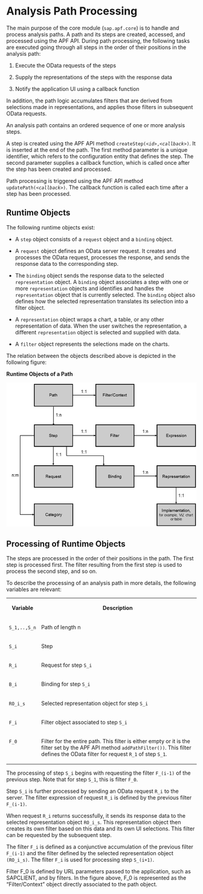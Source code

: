 <!-- loiof7da7d53b5c19456e10000000a423f68 -->

# Analysis Path Processing

The main purpose of the core module \(`sap.apf.core`\) is to handle and process analysis paths. A path and its steps are created, accessed, and processed using the APF API. During path processing, the following tasks are executed going through all steps in the order of their positions in the analysis path:

1.  Execute the OData requests of the steps

2.  Supply the representations of the steps with the response data

3.  Notify the application UI using a callback function


In addition, the path logic accumulates filters that are derived from selections made in representations, and applies those filters in subsequent OData requests.

An analysis path contains an ordered sequence of one or more analysis steps.

A step is created using the APF API method <code>createStep(<i class="varname">&lt;id&gt;</i>,<i class="varname">&lt;callback&gt;</i>)</code>. It is inserted at the end of the path. The first method parameter is a unique identifier, which refers to the configuration entity that defines the step. The second parameter supplies a callback function, which is called once after the step has been created and processed.

Path processing is triggered using the APF API method <code>updatePath(<i class="varname">&lt;callback&gt;</i>)</code>. The callback function is called each time after a step has been processed.



## Runtime Objects

The following runtime objects exist:

-   A `step` object consists of a `request` object and a `binding` object.

-   A `request` object defines an OData server request. It creates and processes the OData request, processes the response, and sends the response data to the corresponding step.

-   The `binding` object sends the response data to the selected `representation` object. A `binding` object associates a step with one or more `representation` objects and identifies and handles the `representation` object that is currently selected. The `binding` object also defines how the selected representation translates its selection into a filter object.

-   A `representation` object wraps a chart, a table, or any other representation of data. When the user switches the representation, a different `representation` object is selected and supplied with data.

-   A `filter` object represents the selections made on the charts.


The relation between the objects described above is depicted in the following figure:

  
  
**Runtime Objects of a Path**

![](images/Runtime_Objects_of_a_Path_c2f67ec.png "Runtime Objects of a Path")



## Processing of Runtime Objects

The steps are processed in the order of their positions in the path. The first step is processed first. The filter resulting from the first step is used to process the second step, and so on.

To describe the processing of an analysis path in more details, the following variables are relevant:


<table>
<tr>
<th valign="top">

Variable

</th>
<th valign="top">

Description

</th>
</tr>
<tr>
<td valign="top">

`S_1,..,S_n` 

</td>
<td valign="top">

Path of length n

</td>
</tr>
<tr>
<td valign="top">

`S_i` 

</td>
<td valign="top">

Step

</td>
</tr>
<tr>
<td valign="top">

`R_i` 

</td>
<td valign="top">

Request for step `S_i` 

</td>
</tr>
<tr>
<td valign="top">

`B_i` 

</td>
<td valign="top">

Binding for step `S_i` 

</td>
</tr>
<tr>
<td valign="top">

`RO_i_s` 

</td>
<td valign="top">

Selected representation object for step `S_i` 

</td>
</tr>
<tr>
<td valign="top">

`F_i` 

</td>
<td valign="top">

Filter object associated to step `S_i` 

</td>
</tr>
<tr>
<td valign="top">

`F_0` 

</td>
<td valign="top">

Filter for the entire path. This filter is either empty or it is the filter set by the APF API method `addPathFilter())`. This filter defines the OData filter for request `R_1` of step `S_1`.

</td>
</tr>
</table>

The processing of step `S_i` begins with requesting the filter `F_(i-1)` of the previous step. Note that for step `S_1`, this is filter `F_0`.

Step `S_i` is further processed by sending an OData request `R_i` to the server. The filter expression of request `R_i` is defined by the previous filter `F_(i-1)`.

When request `R_i` returns successfully, it sends its response data to the selected representation object `RO_i_s`. This representation object then creates its own filter based on this data and its own UI selections. This filter can be requested by the subsequent step.

The filter `F_i` is defined as a conjunctive accumulation of the previous filter `F_(i-1)` and the filter defined by the selected representation object `(RO_i_s)`. The filter `F_i` is used for processing step `S_(i+1)`.

Filter F\_0 is defined by URL parameters passed to the application, such as SAPCLIENT, and by filters. In the figure above, F\_0 is represented as the “Filter/Context” object directly associated to the path object.

